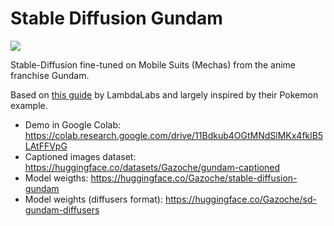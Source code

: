 # Stable Diffusion Gundam

<img src="header.png">

Stable-Diffusion fine-tuned on Mobile Suits (Mechas) from the anime franchise Gundam.

Based on [this guide](https://github.com/LambdaLabsML/examples/tree/main/stable-diffusion-finetuning) by LambdaLabs and largely inspired by their Pokemon example.

* Demo in Google Colab: https://colab.research.google.com/drive/11Bdkub4OGtMNdSlMKx4fklB5LAtFFVpG
* Captioned images dataset: https://huggingface.co/datasets/Gazoche/gundam-captioned
* Model weigths: https://huggingface.co/Gazoche/stable-diffusion-gundam
* Model weights (diffusers format): https://huggingface.co/Gazoche/sd-gundam-diffusers
